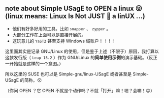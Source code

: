 note about Simple USagE to OPEN a linux 😛 (linux means: Linux Is Not JUST 🤏 a linUX ...)
--------

- 他们有好多好用的工具。比如 `snapper` 、 `zypper` 。
- 大部分工作在上面可以是直接开展的。
- 这玩意儿的 `YaST2` 甚至支持 Windows 域账户！！！！

这里面其实是记录 GNU/Linux 的使用，但是鉴于上述（不限于）原因，我打算以这款发行版（ `Leap 15.2` ）作为 GNU/Linux 的**简单使用示例**的演示基础。（反正一开始就是这样的一个意图。）

所以这里的 SUSE 也可以是 Simple-gnu/linux-USagE 或者甚至是 Simple-USagE 的简称。😗

（你问 OPEN ？它 OPEN 不就是个动作吗？不就「打开」嘛！嗯？会嘛！🙃）
